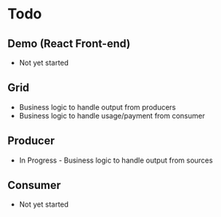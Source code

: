 # Todo

## Demo (React Front-end)

* Not yet started

## Grid

* Business logic to handle output from producers
* Business logic to handle usage/payment from consumer

## Producer

* In Progress - Business logic to handle output from sources

## Consumer

* Not yet started
